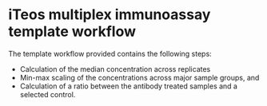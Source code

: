 # iTeos multiplex immunoassay template workflow

The template workflow provided contains the following steps:
* Calculation of the median concentration across replicates
* Min-max scaling of the concentrations across major sample groups, and
* Calculation of a ratio between the antibody treated samples and a selected control.
